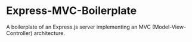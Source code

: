 # Express-MVC-Boilerplate
A boilerplate of an Express.js server implementing an MVC (Model-View-Controller) architecture.
